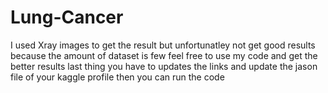 # Lung-Cancer 
I used Xray images to get the result but unfortunatley not get good results because the amount of dataset is few feel free to use my code and get the better results 
last thing you have to updates the links and update the jason file of your kaggle profile then you can run the code
